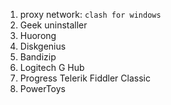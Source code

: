 1. proxy network: `clash for windows`
2. Geek uninstaller
3. Huorong
4. Diskgenius
5. Bandizip
6. Logitech G Hub
7. Progress Telerik Fiddler Classic
8. PowerToys
